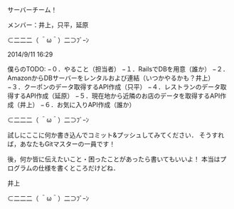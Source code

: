 サーバーチーム！

メンバー：井上，只平，延原

⊂二二二（ ＾ω＾）二⊃ﾌﾞｰﾝ

2014/9/11 16:29

僕らのTODO:
−０．やること（担当者）
−１．RailsでDBを用意（誰か）
−２．AmazonからDBサーバーをレンタルおよび連結（いつかやるかも？井上）
−３．クーポンのデータ取得するAPI作成（只平）
−４．レストランのデータ取得するAPI作成（延原）
−５．現在地から近隣のお店のデータを取得するAPI作成（井上）
−６．お気に入りAPI作成（誰か）


⊂二二二（ ＾ω＾）二⊃ﾌﾞｰﾝ

試しにここに何か書き込んでコミット&プッシュしてみてください．
そうすれば，あなたもGitマスターの一員です！

後，何か皆に伝えたいこと・困ったことがあったら書いてもいいよ！
本当はプログラムの仕様を書くところだけどね．

井上

⊂二二二（ ＾ω＾）二⊃ﾌﾞｰﾝ
